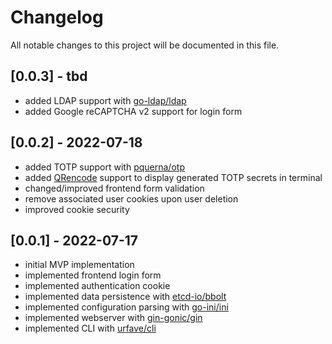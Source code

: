 # Changelog
All notable changes to this project will be documented in this file.

## [0.0.3] - tbd
- added LDAP support with [go-ldap/ldap](https://github.com/go-ldap/ldap)
- added Google reCAPTCHA v2 support for login form

## [0.0.2] - 2022-07-18
- added TOTP support with [pquerna/otp](https://github.com/pquerna/otp)
- added [QRencode](https://github.com/fukuchi/libqrencode) support to display generated TOTP secrets in terminal
- changed/improved frontend form validation
- remove associated user cookies upon user deletion
- improved cookie security

## [0.0.1] - 2022-07-17
- initial MVP implementation
- implemented frontend login form
- implemented authentication cookie
- implemented data persistence with [etcd-io/bbolt](https://github.com/etcd-io/bbolt)
- implemented configuration parsing with [go-ini/ini](https://github.com/go-ini/ini)
- implemented webserver with [gin-gonic/gin](https://github.com/gin-gonic/gin)
- implemented CLI with [urfave/cli](https://github.com/urfave/cli)
